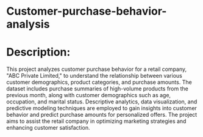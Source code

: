 # Customer-purchase-behavior-analysis
# Description:
This project analyzes customer purchase behavior for a retail company, "ABC Private Limited," to understand the relationship between various customer demographics, product categories, and purchase amounts. The dataset includes purchase summaries of high-volume products from the previous month, along with customer demographics such as age, occupation, and marital status. Descriptive analytics, data visualization, and predictive modeling techniques are employed to gain insights into customer behavior and predict purchase amounts for personalized offers. The project aims to assist the retail company in optimizing marketing strategies and enhancing customer satisfaction.
